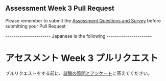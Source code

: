 ## Assessment Week 3 Pull Request

Please remember to submit the [Assessment Questions and Survey](https://forms.gle/CVgw39BKWL4tC8fn8) before submitting your Pull Request


---------------------- Japanese is the following ----------------------


# アセスメント Week 3 プルリクエスト

プルリクエストをする前に、[試験の質問とアンケート](https://forms.gle/WjDdjVi2cm3JiZym8)に答えてください。
